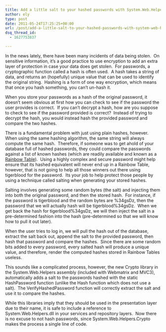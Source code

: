 ```yaml
---
title: Add a little salt to your hashed passwords with System.Web.Helpers.Crypto
author: ely
type: post
date: 2011-05-24T17:25:25+00:00
url: /post/add-a-little-salt-to-your-hashed-passwords-with-system-web-helpers-crypto/
dsq_thread_id:
  - 1627753837

---
```

In the news lately, there have been many incidents of data being stolen.&#160; On sensitive information, it’s a good practice to use encryption to add an extra layer of protection in case your data does get stolen.&#160; For passwords, a cryptographic function called a hash is often used.&#160; A hash takes a string of data, and returns an (hopefully) unique value that can be used to identify the original string.&#160; Hashing is a form of one way encryption, which means that once you hash something, you can’t un-hash it.

When you store your passwords as a hash of the original password, it doesn’t seem obvious at first how you can check to see if the password the user provides is correct.&#160; If you can’t decrypt a hash, how are you suppose to check to see if the password provided is correct?&#160; Instead of trying to decrypt the hash, you would instead hash the provided password and compare the two hashes.

There is a fundamental problem with just using plain hashes, however.&#160; When using the same hashing algorithm, the same string will always compute the same hash.&#160; Therefore, if someone was to get ahold of your database full of hashed passwords, they could compare the passwords against a list of known hashes (which are readily available and known as a [Rainbow Table][1]).&#160; Using a highly complex and secure password might help ensure that its hashed equivalent will never end up in a Rainbow Table, however, that is not going to help all those winners out there using tigerblood for the password.&#160; Its your job to help protect those people by using a technique called salting when generating your stored hashes.

Salting involves generating some random bytes (the salt) and injecting them into both the original password, and then the stored hash.&#160; For instance, if the password is tigerblood and the random bytes are %34gsDz, then the password that we will actually hash will be tigerblood%34gsDz.&#160; When we get back the hash for tigerblood%34gsDz, we will then inject the salt in a pre-determined fashion into the hash (pre-determined so that we will know how to pull it out later).&#160; 

When the user tries to log in, we will pull the hash out of the database, extract the salt back out, append the salt to the provided password, then hash that password and compare the hashes.&#160; Since there are some random bits added to every password, every salted hash will produce a unique value, and therefore, render the computed hashes stored in Rainbow Tables useless.

This sounds like a complicated process, however, the new Crypto library in the System.Web.Helpers assembly (included with Webmatrix and MVC3), automatically adds a salt to the passwords hashed with the static HashPassword function (unlike the Hash function which does not use a salt).&#160; The VerifyHashedPassword function will correctly extract the salt and use it to compare the hashes.

While this libraries imply that they should be used in the presentation layer due to their name, it is safe to include a reference to System.Web.Helpers.dll in your services and repository layers.&#160; Now there is no excuse to not hash passwords, since System.Web.Helpers.Crypto makes the process a single line of code.&#160;

 [1]: http://en.wikipedia.org/wiki/Rainbow_table